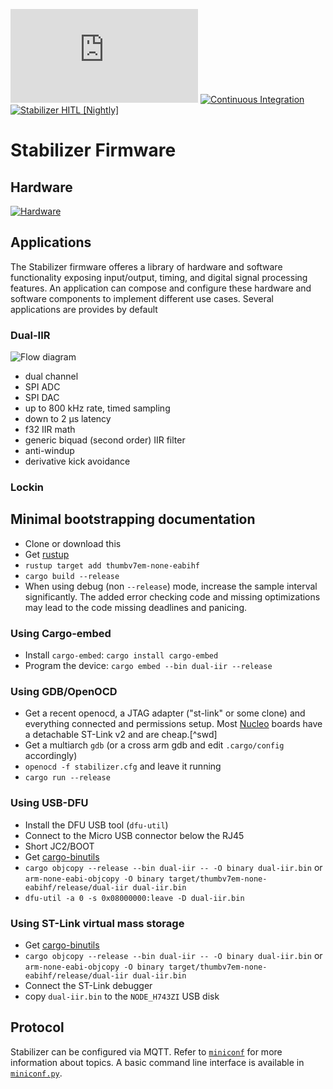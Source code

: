 [![QUARTIQ Matrix Chat](https://img.shields.io/matrix/quartiq:matrix.org)](https://matrix.to/#/#quartiq:matrix.org)
[![Continuous Integration](https://github.com/quartiq/stabilizer/actions/workflows/ci.yml/badge.svg)](https://github.com/quartiq/stabilizer/actions/workflows/ci.yml)
[![Stabilizer HITL [Nightly]](https://github.com/quartiq/hitl/actions/workflows/stabilizer-nightly.yml/badge.svg)](https://github.com/quartiq/hitl/actions/workflows/stabilizer-nightly.yml)

# Stabilizer Firmware

## Hardware

[![Hardware](https://github.com/sinara-hw/Stabilizer/wiki/Stabilizer_v1.0_top_small.jpg)](https://github.com/sinara-hw/Stabilizer)

## Applications

The Stabilizer firmware offeres a library of hardware and software functionality
exposing input/output, timing, and digital signal processing features.
An application can compose and configure these hardware and software components
to implement different use cases. Several applications are provides by default

### Dual-IIR

![Flow diagram](stabilizer_pid.svg)

* dual channel
* SPI ADC
* SPI DAC
* up to 800 kHz rate, timed sampling
* down to 2 µs latency
* f32 IIR math
* generic biquad (second order) IIR filter
* anti-windup
* derivative kick avoidance

### Lockin

## Minimal bootstrapping documentation

* Clone or download this
* Get [rustup](https://rustup.rs/)
* `rustup target add thumbv7em-none-eabihf`
* `cargo build --release`
* When using debug (non `--release`) mode, increase the sample interval significantly.
  The added error checking code and missing optimizations may lead to the code
  missing deadlines and panicing.

### Using Cargo-embed

* Install `cargo-embed`: `cargo install cargo-embed`
* Program the device: `cargo embed --bin dual-iir --release`

### Using GDB/OpenOCD

* Get a recent openocd, a JTAG adapter ("st-link" or some clone) and
  everything connected and permissions setup. Most
  [Nucleo](https://www.digikey.de/short/p41h4v) boards have a
  detachable ST-Link v2 and are cheap.[^swd]
* Get a multiarch `gdb` (or a cross arm gdb and edit `.cargo/config` accordingly)
* `openocd -f stabilizer.cfg` and leave it running
* `cargo run --release`

### Using USB-DFU

* Install the DFU USB tool (`dfu-util`)
* Connect to the Micro USB connector below the RJ45
* Short JC2/BOOT
* Get [cargo-binutils](https://github.com/rust-embedded/cargo-binutils/)
* `cargo objcopy --release --bin dual-iir -- -O binary dual-iir.bin` or `arm-none-eabi-objcopy -O binary target/thumbv7em-none-eabihf/release/dual-iir dual-iir.bin`
* `dfu-util -a 0 -s 0x08000000:leave -D dual-iir.bin`

### Using ST-Link virtual mass storage

* Get [cargo-binutils](https://github.com/rust-embedded/cargo-binutils/)
* `cargo objcopy --release --bin dual-iir -- -O binary dual-iir.bin` or `arm-none-eabi-objcopy -O binary target/thumbv7em-none-eabihf/release/dual-iir dual-iir.bin`
* Connect the ST-Link debugger
* copy `dual-iir.bin` to the `NODE_H743ZI` USB disk

## Protocol

Stabilizer can be configured via MQTT. Refer to
[`miniconf`](https://github.com/quartiq/miniconf) for more information about topics.
A basic command line interface is available in [`miniconf.py`](miniconf.py).
